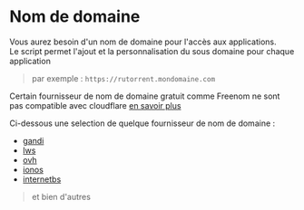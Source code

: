 # Nom de domaine

Vous aurez besoin d'un nom de domaine pour l'accès aux applications.  
Le script permet l'ajout et la personnalisation du sous domaine pour chaque application 
> par exemple : `https://rutorrent.mondomaine.com`

Certain fournisseur de nom de domaine gratuit comme Freenom ne sont pas compatible avec cloudflare [en savoir plus](https://href.li/?https://support.cloudflare.com/hc/en-us/articles/360020296512-DNS-Troubleshooting-FAQ)

Ci-dessous une selection de quelque fournisseur de nom de domaine : 
* [gandi](https://www.gandi.net/fr)
* [lws](https://www.lws.fr/nom-de-domaine.php)
* [ovh](https://www.ovh.com/fr/domaines/)
* [ionos](https://www.ionos.fr/domaine/noms-de-domaine)
* [internetbs](https://internetbs.net/)
> et bien d'autres 